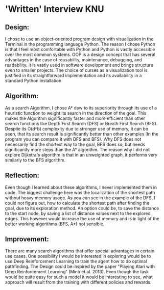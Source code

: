 # 'Written' Interview KNU

## Design:

I chose to use an object-oriented program design with visualization in the Terminal in the programming language Python. The reason I chose Python is that I feel most comfortable with Python and Python is vastly accessible over the most common systems. OOP is a design concept that has several advantages in the case of reusability, maintenance, debugging, and readability. It is vastly used in software development and brings structure even to smaller projects. The choice of curses as a visualization tool is justified in its straightforward implementation and its availability in a standard Python installation.

## Algorithm:

As a search Algorithm, I chose A* dew to its superiority through its use of a heuristic function to weight its search in the direction of the goal. This makes the Algorithm significantly faster and more efficient than other search functions like Depth First Search (DFS) or Breath First Search (BFS). Despite its O(d^b) complexity due to stronger use of memory, it can be seen, that its search result is significantly better than other examples (In the program you can compare it with DFS and BFS). Why DFS does not necessarily find the shortest way to the goal, BFS does so, but needs significantly more steps than the A* algorithm. The reason why I did not explore Dijkstra's algorithm is that in an unweighted graph, it performs very similarly to the BFS algorithm.

## Reflection:

Even though I learned about these algorithms, I never implemented them in code. The biggest challenge here was the localization of the shortest path without heavy memory usage. As you can see in the example of the DFS, I could not figure out, how to calculate the shortest path after finding the goal, due to its exploration method. An option could be, to save the distance to the start node, by saving a list of distance values next to the explored edges. This however would increase the use of memory and is in light of the better working algorithms (BFS, A*) not sensible.

## Improvement:

There are many search algorithms that offer special advantages in certain use cases. One possibility I would be interested in exploring would be to use Deep Reinforcement Learning to train the agent how to do optimal pathfinding. The Design could be inspired by the paper "Playing Atari with Deep Reinforcement Learning" (Minh et al. 2013). Even though the task would be quite easy for such a model it would be interesting to see, what approach will result from the training with different policies and rewards.